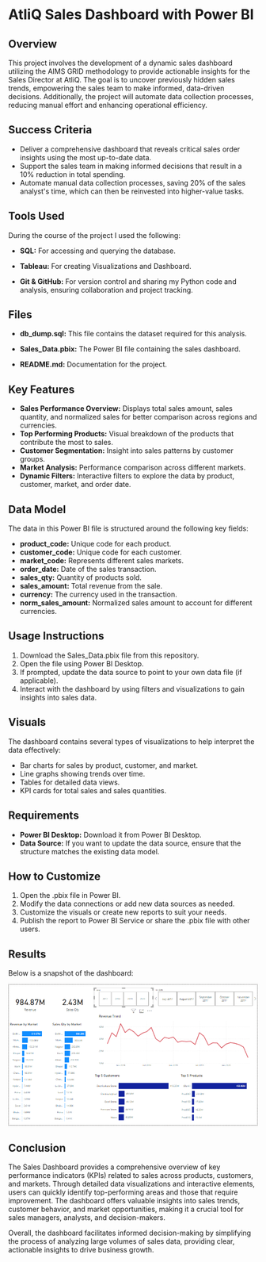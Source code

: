 # AtliQ Sales Dashboard with Power BI

## Overview
This project involves the development of a dynamic sales dashboard utilizing the AIMS GRID methodology to provide actionable insights for the Sales Director at AtliQ. The goal is to uncover previously hidden sales trends, empowering the sales team to make informed, data-driven decisions. Additionally, the project will automate data collection processes, reducing manual effort and enhancing operational efficiency.

## Success Criteria

- Deliver a comprehensive dashboard that reveals critical sales order insights using the most up-to-date data.
- Support the sales team in making informed decisions that result in a 10% reduction in total spending.
- Automate manual data collection processes, saving 20% of the sales analyst's time, which can then be reinvested into higher-value tasks.

## Tools Used
During the course of the project I used the following:

- **SQL:** For accessing and querying the database.

- **Tableau:** For creating Visualizations and Dashboard.

- **Git & GitHub:** For version control and sharing my Python code and analysis, ensuring collaboration and project tracking.

## Files

- **db_dump.sql:** This file contains the dataset required for this analysis.

- **Sales_Data.pbix:** The Power BI file containing the sales dashboard.
- **README.md:** Documentation for the project.

## Key Features

- **Sales Performance Overview:** Displays total sales amount, sales quantity, and normalized sales for better comparison across regions and currencies.
- **Top Performing Products:** Visual breakdown of the products that contribute the most to sales.
- **Customer Segmentation:** Insight into sales patterns by customer groups.
- **Market Analysis:** Performance comparison across different markets.
- **Dynamic Filters:** Interactive filters to explore the data by product, customer, market, and order date.

## Data Model
The data in this Power BI file is structured around the following key fields:

- **product_code:** Unique code for each product.
- **customer_code:** Unique code for each customer.
- **market_code:** Represents different sales markets.
- **order_date:** Date of the sales transaction.
- **sales_qty:** Quantity of products sold.
- **sales_amount:** Total revenue from the sale.
- **currency:** The currency used in the transaction.
- **norm_sales_amount:** Normalized sales amount to account for different currencies.

## Usage Instructions
1. Download the Sales_Data.pbix file from this repository.
2. Open the file using Power BI Desktop.
3. If prompted, update the data source to point to your own data file (if applicable).
4. Interact with the dashboard by using filters and visualizations to gain insights into sales data.

## Visuals
The dashboard contains several types of visualizations to help interpret the data effectively:

- Bar charts for sales by product, customer, and market.
- Line graphs showing trends over time.
- Tables for detailed data views.
- KPI cards for total sales and sales quantities.

## Requirements
- **Power BI Desktop:** Download it from Power BI Desktop.
- **Data Source:** If you want to update the data source, ensure that the structure matches the existing data model.

## How to Customize
1. Open the .pbix file in Power BI.
2. Modify the data connections or add new data sources as needed.
3. Customize the visuals or create new reports to suit your needs.
4. Publish the report to Power BI Service or share the .pbix file with other users.

## Results
Below is a snapshot of the dashboard:

![Dashboard Preview](assets/Capture.PNG)

## Conclusion
The Sales Dashboard provides a comprehensive overview of key performance indicators (KPIs) related to sales across products, customers, and markets. Through detailed data visualizations and interactive elements, users can quickly identify top-performing areas and those that require improvement. The dashboard offers valuable insights into sales trends, customer behavior, and market opportunities, making it a crucial tool for sales managers, analysts, and decision-makers.

Overall, the dashboard facilitates informed decision-making by simplifying the process of analyzing large volumes of sales data, providing clear, actionable insights to drive business growth.